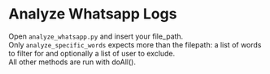 # Analyze Whatsapp Logs

Open `analyze_whatsapp.py` and insert your file_path. <br>
Only `analyze_specific_words` expects more than the filepath: a list of words to filter for and optionally a list of user to exclude. <br>
All other methods are run with doAll(). <br>